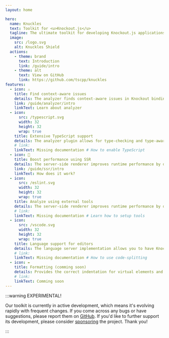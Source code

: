 ```yaml
---
layout: home

hero:
  name: Knuckles
  text: Toolkit for <u>Knockout.js</u>
  tagline: The ultimate toolkit for developing Knockout.js applications in 2024. Practially cheats.
  image:
    src: /logo.svg
    alt: Knuckles Shield
  actions:
    - theme: brand
      text: Introduction
      link: /guide/intro
    - theme: alt
      text: View on GitHub
      link: https://github.com/tscpp/knuckles
features:
  - icon: ⚠️
    title: Find context-aware issues
    details: The analyzer finds context-aware issues in Knockout bindings and enables you to run external tools on views using snapshots.
    link: /guide/analyzer/intro
    linkText: Learn about analyzer
  - icon:
      src: /typescript.svg
      width: 32
      height: 32
      wrap: true
    title: Extensive TypeScript support
    details: The analyzer plugin allows for type-checking and type-aware linting. The language server supports TypeScript language features.
    # link:
    linkText: Missing documentation # How to enable TypeScript
  - icon: 🌠
    title: Boost performance using SSR
    details: The server-side renderer improves runtime performance by deferring client-side rendering and improves SEO.
    link: /guide/ssr/intro
    linkText: How does it work?
  - icon:
      src: /eslint.svg
      width: 32
      height: 32
      wrap: true
    title: Analyze using external tools
    details: The server-side renderer improves runtime performance by deferring client-side rendering and improves SEO.
    # link:
    linkText: Missing documentation # Learn how to setup tools
  - icon:
      src: /vscode.svg
      width: 32
      height: 32
      wrap: true
    title: Language support for editors
    details: The language server implementation allows you to have Knockout language features as an extension for editors.
    # link:
    linkText: Missing documentation # How to use code-splitting
  - icon: ✒️
    title: Formatting (comming soon)
    details: Provides the correct indentation for virtual elements and formats bindings over multiple lines.
    # link:
    linkText: Comming soon
---
```


:::warning EXPERIMENTAL!

Our toolkit is currently in active development, which means it's evolving rapidly with frequent changes. If you come across any bugs or have suggestions, please report them on [GitHub](https://github.com/tscpp/knuckles). If you'd like to further support its development, please consider [sponsoring](https://github.com/sponsors/tscpp) the project. Thank you!

:::
